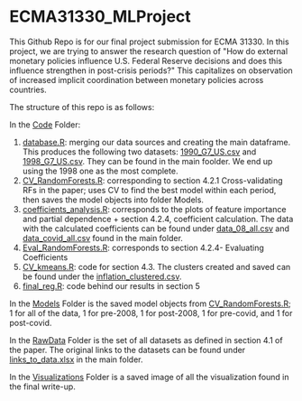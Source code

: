 # ECMA31330_MLProject

This Github Repo is for our final project submission for ECMA 31330. In this project, we are trying to answer the research question of "How do external monetary policies influence U.S. Federal Reserve decisions and does this influence strengthen in post-crisis periods?" This capitalizes on observation of increased implicit coordination between monetary policies across countries. 

The structure of this repo is as follows:

In the [Code](https://github.com/nourabdelbaki/ECMA31330_MLProject/tree/main/Code) Folder:
1. [database.R](https://github.com/nourabdelbaki/ECMA31330_MLProject/blob/main/Code/database.R): merging our data sources and creating the main dataframe. This produces the following two datasets: [1990_G7_US.csv](https://github.com/nourabdelbaki/ECMA31330_MLProject/blob/main/1990_G7_US.csv) and [1998_G7_US.csv](https://github.com/nourabdelbaki/ECMA31330_MLProject/blob/main/1998_G7_US.csv). They can be found in the main foolder. We end up using the 1998 one as the most complete. 
2. [CV_RandomForests.R](https://github.com/nourabdelbaki/ECMA31330_MLProject/blob/main/Code/CV_RandomForests.R): corresponding to section 4.2.1 Cross-validating RFs in the paper; uses CV to find the best model within each period, then saves the model objects into folder Models.
3. [coefficients_analysis.R](https://github.com/nourabdelbaki/ECMA31330_MLProject/blob/main/Code/coefficients_analysis.R): corresponds to the plots of feature importance and partial dependence + section 4.2.4, coefficient calculation. The data with the calculated coefficients can be found under [data_08_all.csv](https://github.com/nourabdelbaki/ECMA31330_MLProject/blob/main/data_08_all.csv) and [data_covid_all.csv](https://github.com/nourabdelbaki/ECMA31330_MLProject/blob/main/data_covid_all.csv) found in the main folder. 
4. [Eval_RandomForests.R](https://github.com/nourabdelbaki/ECMA31330_MLProject/blob/main/Code/Eval_RandomForests.R): corresponds to section 4.2.4- Evaluating Coefficients
5. [CV_kmeans.R](https://github.com/nourabdelbaki/ECMA31330_MLProject/blob/main/Code/CV_kmeans.R): code for section 4.3. The clusters created and saved can be found under the [inflation_clustered.csv](https://github.com/nourabdelbaki/ECMA31330_MLProject/blob/main/inflation_clustered.csv). 
6. [final_reg.R](https://github.com/nourabdelbaki/ECMA31330_MLProject/blob/main/Code/final_reg.R): code behind our results in section 5

In the [Models](https://github.com/nourabdelbaki/ECMA31330_MLProject/tree/main/Models) Folder is the saved model objects from [CV_RandomForests.R](https://github.com/nourabdelbaki/ECMA31330_MLProject/blob/main/Code/CV_RandomForests.R); 1 for all of the data, 1 for pre-2008, 1 for post-2008, 1 for pre-covid, and 1 for post-covid. 

In the [RawData](https://github.com/nourabdelbaki/ECMA31330_MLProject/tree/main/RawData) Folder is the set of all datasets as defined in section 4.1 of the paper. The original links to the datasets can be found under [links_to_data.xlsx](https://github.com/nourabdelbaki/ECMA31330_MLProject/blob/main/links_to_data.xlsx) in the main folder. 

In the [Visualizations](https://github.com/nourabdelbaki/ECMA31330_MLProject/tree/main/Visualizations) Folder is a saved image of all the visualization found in the final write-up. 
